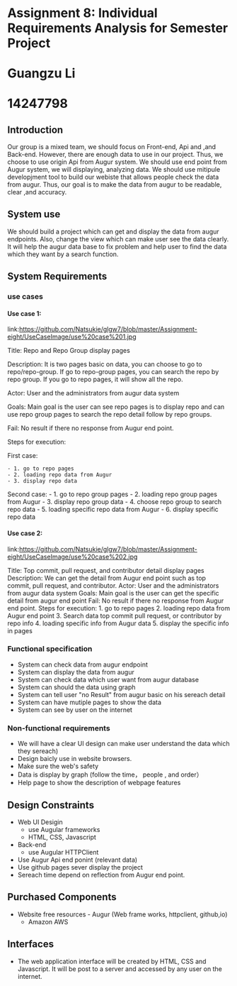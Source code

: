 # Assignment 8: Individual Requirements Analysis for Semester Project<br><br>Guangzu Li <br><br> 14247798

## Introduction

Our group is a mixed team, we should focus on Front-end, Api and ,and Back-end. However, there are enough data to use in our project. Thus, we choose to use origin Api from Augur system. We should use end point from Augur system, we will displaying, analyzing data. We should use mitipule developjment tool to build our webiste that allows people check the data from augur. Thus, our goal is to make the data from augur to be readable, clear ,and accuracy.

## System use

We should build a project which can get and display the data from augur endpoints. Also, change the view which can make user see the data clearly. It will help the augur data base to fix problem and help user to find the data which they want by a search function.

## System Requirements 

### use cases
####  Use case 1:

link:https://github.com/Natsukie/glgw7/blob/master/Assignment-eight/UseCaseImage/use%20case%201.jpg

Title: Repo and Repo Group display pages

Description: It is two pages basic on data, you can choose to go to repo/repo-group. If go to repo-group pages, you can search the repo by repo group. If you go to repo pages, it will show all the repo.

Actor: User and the administrators from augur data system

Goals: Main goal is the user can see repo pages is to display repo and can use repo group pages to search the repo detail follow by repo groups.

Fail: No result if there no response from Augur end point.

Steps for execution:

 First case:
 
	- 1. go to repo pages
	- 2. loading repo data from Augur
	- 3. display repo data
Second case:
	- 1. go to repo group pages
	- 2. loading repo group pages from Augur
	- 3. display repo group data
	- 4. choose repo group to search repo data
	- 5. loading specific repo data from Augur
	- 6. display specific repo data


####  Use case 2:

link:https://github.com/Natsukie/glgw7/blob/master/Assignment-eight/UseCaseImage/use%20case%202.jpg

Title: Top commit, pull request, and contributor detail display pages
Description: We can get the detail from Augur end point such as top commit, pull request, and contributor.
Actor: User and the administrators from augur data system
Goals: Main goal is the user can get the specific detail from augur end point
Fail: No result if there no response from Augur end point.
Steps for execution:
	1. go to repo pages
	2. loading repo data from Augur end point
	3. Search data top commit pull request, or contributor by repo info
	4. loading specific info from Augur data
	5. display the specific info in pages

### Functional specification
  - System can check data from augur endpoint
  - System can display the data from augur
  - System can check data which user want from augur database
  - System can should the data using graph
  - System can tell user "no Result" from augur basic on his sereach detail
  - System can have mutiple pages to show the data
  - System can see by user on the internet
  
### Non-functional requirements
  - We will have a clear UI design can make user understand the data which they sereach)
  - Design baicly use in website browsers.
  - Make sure the web's safety
  - Data is display by graph (follow the time， people , and order）
  - Help page to show the description of webpage features

## Design Constraints 
  
  - Web UI Desigin
    - use Augular frameworks
    - HTML, CSS, Javascript
  - Back-end
    - use Augular HTTPClient
  - Use Augur Api end ponint (relevant data)
  - Use github pages sever display the project
  - Sereach time depend on reflection from Augur end point.
  
## Purchased Components
  
  - Website free resources
		- Augur (Web frame works, httpclient, github,io)
	- Amazon AWS

## Interfaces

  -	The web application interface will be created by HTML, CSS and Javascript. It will be post to a server and accessed by any user on the internet.
